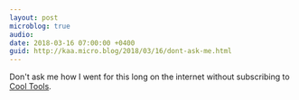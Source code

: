 ```yaml
---
layout: post
microblog: true
audio: 
date: 2018-03-16 07:00:00 +0400
guid: http://kaa.micro.blog/2018/03/16/dont-ask-me.html
---
```

Don't ask me how I went for this long on the internet without subscribing to [Cool Tools](http://kk.org/cooltools). 
